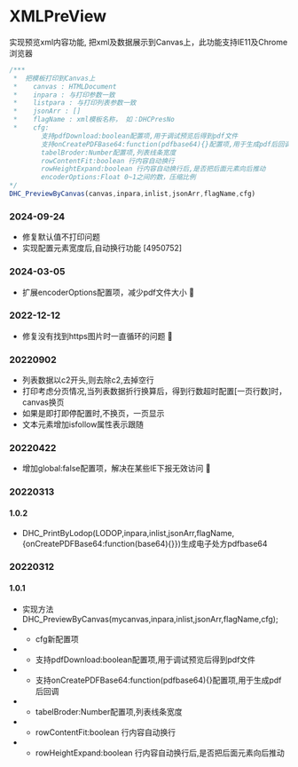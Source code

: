 # XMLPreView
实现预览xml内容功能, 把xml及数据展示到Canvas上，此功能支持IE11及Chrome浏览器
```js
/***
 *  把模板打印到Canvas上
 *    canvas : HTMLDocument
 *    inpara : 与打印参数一致
 *    listpara : 与打印列表参数一致
 *    jsonArr : []
 *    flagName : xml模板名称， 如：DHCPresNo
 *    cfg:
        支持pdfDownload:boolean配置项,用于调试预览后得到pdf文件
        支持onCreatePDFBase64:function(pdfbase64){}配置项,用于生成pdf后回调
        tabelBroder:Number配置项,列表线条宽度
        rowContentFit:boolean 行内容自动换行
        rowHeightExpand:boolean 行内容自动换行后,是否把后面元素向后推动
        encoderOptions:Float 0~1之间的数，压缩比例
*/
DHC_PreviewByCanvas(canvas,inpara,inlist,jsonArr,flagName,cfg)
```
### 2024-09-24
- 修复默认值不打印问题
- 实现配置元素宽度后,自动换行功能 [4950752]

### 2024-03-05
- 扩展encoderOptions配置项，减少pdf文件大小 :bug:

### 2022-12-12
- 修复没有找到https图片时一直循环的问题 :bug:

### 20220902
- 列表数据以c2开头,则去除c2,去掉空行
- 打印考虑分页情况,当列表数据折行换算后，得到行数超时配置[一页行数]时，canvas换页
- 如果是即打即停配置时,不换页，一页显示
- 文本元素增加isfollow属性表示跟随

### 20220422
- 增加global:false配置项，解决在某些IE下报无效访问 :bug:

### 20220313
#### 1.0.2
- DHC_PrintByLodop(LODOP,inpara,inlist,jsonArr,flagName,{onCreatePDFBase64:function(base64){}})生成电子处方pdfbase64

### 20220312
#### 1.0.1
- 实现方法DHC_PreviewByCanvas(mycanvas,inpara,inlist,jsonArr,flagName,cfg);
- - cfg新配置项
- - 支持pdfDownload:boolean配置项,用于调试预览后得到pdf文件
- - 支持onCreatePDFBase64:function(pdfbase64){}配置项,用于生成pdf后回调
- - tabelBroder:Number配置项,列表线条宽度
- - rowContentFit:boolean 行内容自动换行
- - rowHeightExpand:boolean 行内容自动换行后,是否把后面元素向后推动
